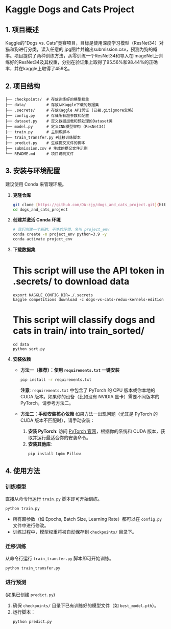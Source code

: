 # Kaggle Dogs and Cats Project

## 1. 项目概述

Kaggle的"Dogs vs. Cats"竞赛项目，目标是使用深度学习模型（ResNet34）对猫和狗进行分类，读入任意的.jpg图片并输出submission.csv，预测为狗的概率。项目提供了两种训练方法，从零训练一个ResNet34和导入在ImageNet上训练好的ResNet34及其权重，分别在验证集上取得了95.56%和98.44%的正确率，并在kaggle上取得了459名。

## 2. 项目结构

```
├── checkpoints/  # 存放训练好的模型权重
├── data/         # 存放从Kaggle下载的数据集
├── .secrets/     # 存放Kaggle API凭证 (已被.gitignore忽略)
├── config.py     # 存储所有超参数和配置
├── dataset.py    # 定义数据加载和预处理的Dataset类
├── model.py      # 定义CNN模型架构 (ResNet34)
├── train.py      # 主训练脚本
├── train_transfer.py #迁移训练脚本
├── predict.py    # 生成提交文件的脚本
├── submission.csv # 生成的提交文件示例 
└── README.md     # 项目说明文件
```

## 3. 安装与环境配置
建议使用 Conda 来管理环境。

1.  **克隆仓库**
    ```bash
    git clone [https://github.com/DA-zjy/dogs_and_cats_project.git](https://github.com/DA-zjy/dogs_and_cats_project.git)
    cd dogs_and_cats_project
    ```

2.  **创建并激活 Conda 环境**
    ```bash
    # 我们创建一个新的、干净的环境，名叫 project_env
    conda create -n project_env python=3.9 -y
    conda activate project_env
    ```

3. **下载数据集**
    # This script will use the API token in .secrets/ to download data
    ```
    export KAGGLE_CONFIG_DIR=./.secrets
    kaggle competitions download -c dogs-vs-cats-redux-kernels-edition
    ```
    # This script will classify dogs and cats in train/ into train_sorted/
    ```
    cd data
    python sort.py
    ```
    
4.  **安装依赖**

    * **方法一（推荐）：使用 `requirements.txt` 一键安装**
      ```bash
      pip install -r requirements.txt
      ```
      **注意**: `requirements.txt` 中包含了 PyTorch 的 CPU 版本或你本地的 CUDA 版本。如果你的设备（比如没有 NVIDIA 显卡）需要不同版本的 PyTorch，请参考方法二。

    * **方法二：手动安装核心依赖**
      如果方法一出现问题（尤其是 PyTorch 的 CUDA 版本不匹配时），请手动安装：
      1.  **安装 PyTorch**: 访问 [PyTorch 官网](https://pytorch.org/get-started/locally/)，根据你的系统和 CUDA 版本，获取并运行最适合你的安装命令。
      2.  **安装其他库**:
          ```bash
          pip install tqdm Pillow
          ```

## 4. 使用方法

### 训练模型
直接从命令行运行 `train.py` 脚本即可开始训练。
```bash
python train.py
```
* 所有超参数（如 Epochs, Batch Size, Learning Rate）都可以在 `config.py` 文件中进行修改。
* 训练过程中，模型权重将被自动保存到 `checkpoints/` 目录下。

### 迁移训练
从命令行运行 `train_transfer.py` 脚本即可开始训练。
```bash
python train_transfer.py
```

### 进行预测
(如果已创建 `predict.py`)
1.  确保 `checkpoints/` 目录下已有训练好的模型文件（如 `best_model.pth`）。
2.  运行脚本：
    ```bash
    python predict.py
    ```
